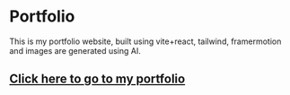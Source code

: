 # Portfolio

This is my portfolio website, built using vite+react, tailwind, framermotion and images are generated using AI. 

## [Click here to go to my portfolio](https://evirac-portfolio.netlify.app/)
